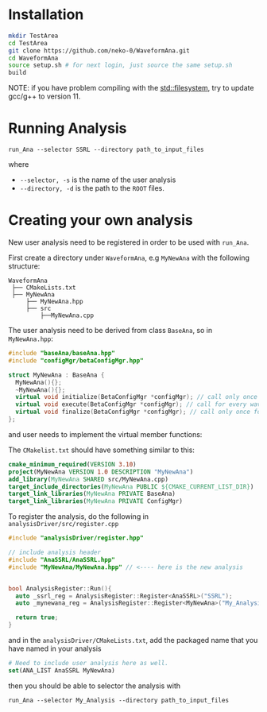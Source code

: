 # Installation

```bash
mkdir TestArea
cd TestArea
git clone https://github.com/neko-0/WaveformAna.git
cd WaveformAna
source setup.sh # for next login, just source the same setup.sh
build
```

NOTE: if you have problem compiling with the <std::filesystem>, try to update
gcc/g++ to version 11.

# Running Analysis

`run_Ana --selector SSRL --directory path_to_input_files`

where
  - `--selector, -s` is the name of the user analysis
  - `--directory, -d` is the path to the `ROOT` files.

# Creating your own analysis

New user analysis need to be registered in order to be used with `run_Ana`.

First create a directory under `WaveformAna`, e.g `MyNewAna` with the following
structure:

```.
WaveformAna
 ├── CMakeLists.txt
 ├── MyNewAna
     ├── MyNewAna.hpp
     ├── src
         ├──MyNewAna.cpp
```

The user analysis need to be derived from class `BaseAna`, so in `MyNewAna.hpp`:

```cpp
#include "baseAna/baseAna.hpp"
#include "configMgr/betaConfigMgr.hpp"

struct MyNewAna : BaseAna {
  MyNewAna(){};
  ~MyNewAna(){};
  virtual void initialize(BetaConfigMgr *configMgr); // call only once for initialization purpose.
  virtual void execute(BetaConfigMgr *configMgr); // call for every waveform event.
  virtual void finalize(BetaConfigMgr *configMgr); // call only once for cleanup purpose.
};
```

and user needs to implement the virtual member functions:

The `CMakelist.txt` should have something similar to this:

```cmake
cmake_minimum_required(VERSION 3.10)
project(MyNewAna VERSION 1.0 DESCRIPTION "MyNewAna")
add_library(MyNewAna SHARED src/MyNewAna.cpp)
target_include_directories(MyNewAna PUBLIC ${CMAKE_CURRENT_LIST_DIR})
target_link_libraries(MyNewAna PRIVATE BaseAna)
target_link_libraries(MyNewAna PRIVATE ConfigMgr)
```

To register the analysis, do the following in `analysisDriver/src/register.cpp`

```cpp
#include "analysisDriver/register.hpp"

// include analysis header
#include "AnaSSRL/AnaSSRL.hpp"
#include "MyNewAna/MyNewAna.hpp" // <---- here is the new analysis


bool AnalysisRegister::Run(){
  auto _ssrl_reg = AnalysisRegister::Register<AnaSSRL>("SSRL");
  auto _mynewana_reg = AnalysisRegister::Register<MyNewAna>("My_Analysis");

  return true;
}
```

and in the `analysisDriver/CMakeLists.txt`, add the packaged name that you have
named in your analysis

```cmake
# Need to include user analysis here as well.
set(ANA_LIST AnaSSRL MyNewAna)
```

then you should be able to selector the analysis with

`run_Ana --selector My_Analysis --directory path_to_input_files`

